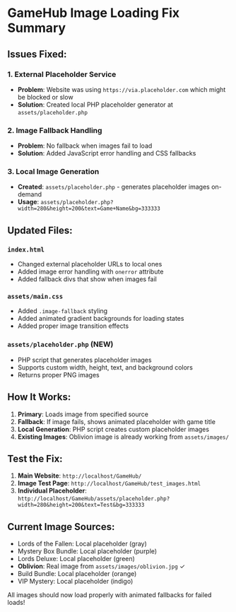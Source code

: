 # GameHub Image Loading Fix Summary

## Issues Fixed:

### 1. **External Placeholder Service**
- **Problem**: Website was using `https://via.placeholder.com` which might be blocked or slow
- **Solution**: Created local PHP placeholder generator at `assets/placeholder.php`

### 2. **Image Fallback Handling**
- **Problem**: No fallback when images fail to load
- **Solution**: Added JavaScript error handling and CSS fallbacks

### 3. **Local Image Generation**
- **Created**: `assets/placeholder.php` - generates placeholder images on-demand
- **Usage**: `assets/placeholder.php?width=280&height=200&text=Game+Name&bg=333333`

## Updated Files:

### `index.html`
- Changed external placeholder URLs to local ones
- Added image error handling with `onerror` attribute
- Added fallback divs that show when images fail

### `assets/main.css`
- Added `.image-fallback` styling
- Added animated gradient backgrounds for loading states
- Added proper image transition effects

### `assets/placeholder.php` (NEW)
- PHP script that generates placeholder images
- Supports custom width, height, text, and background colors
- Returns proper PNG images

## How It Works:

1. **Primary**: Loads image from specified source
2. **Fallback**: If image fails, shows animated placeholder with game title
3. **Local Generation**: PHP script creates custom placeholder images
4. **Existing Images**: Oblivion image is already working from `assets/images/`

## Test the Fix:

1. **Main Website**: `http://localhost/GameHub/`
2. **Image Test Page**: `http://localhost/GameHub/test_images.html`
3. **Individual Placeholder**: `http://localhost/GameHub/assets/placeholder.php?width=280&height=200&text=Test&bg=333333`

## Current Image Sources:

- Lords of the Fallen: Local placeholder (gray)
- Mystery Box Bundle: Local placeholder (purple) 
- Lords Deluxe: Local placeholder (green)
- **Oblivion**: Real image from `assets/images/oblivion.jpg` ✓
- Build Bundle: Local placeholder (orange)
- VIP Mystery: Local placeholder (indigo)

All images should now load properly with animated fallbacks for failed loads!
